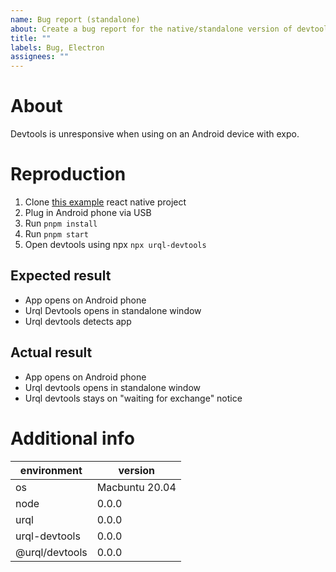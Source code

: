 ```yaml
---
name: Bug report (standalone)
about: Create a bug report for the native/standalone version of devtools.
title: ""
labels: Bug, Electron
assignees: ""
---
```


# About

<!-- Replace  the below description with a brief summary -->

Devtools is unresponsive when using on an Android device with expo.

# Reproduction

<!-- Replace the below steps with your reproduction. -->

1.  Clone [this example](https://github.com/kadikraman/UrqlTest) react native project
2.  Plug in Android phone via USB
3.  Run `pnpm install`
4.  Run `pnpm start`
5.  Open devtools using npx `npx urql-devtools`

## Expected result

<!-- Tell us what you expected. -->

- App opens on Android phone
- Urql Devtools opens in standalone window
- Urql devtools detects app

## Actual result

<!-- Tell us what actually happened. -->

- App opens on Android phone
- Urql devtools opens in standalone window
- Urql devtools stays on "waiting for exchange" notice

# Additional info

| environment    | version        |
| -------------- | -------------- |
| os             | Macbuntu 20.04 |
| node           | 0.0.0          |
| urql           | 0.0.0          |
| urql-devtools  | 0.0.0          |
| @urql/devtools | 0.0.0          |
